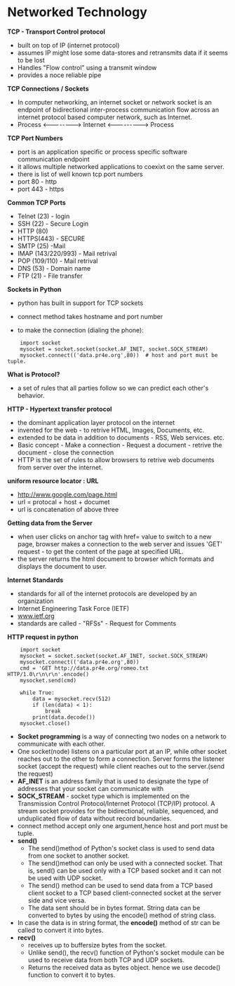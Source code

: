 # Networked Technology

**TCP - Transport Control protocol**
- built on top of IP (internet protocol)
- assumes IP might lose some data-stores and retransmits data if it seems to be lost
- Handles "Flow control" using a transmit window
- provides a noce reliable pipe

**TCP Connections / Sockets**
- In computer networking, an internet socket or network socket is an endpoint of bidirectional inter-process communication flow across an internet protocol based computer network, such as Internet.
- Process <--------> Internet <---------> Process

**TCP Port Numbers**
- port is an application specific or process specific software communication endpoint
- it allows multiple networked applications to coexixt on the same server.
- there is list of well known tcp port numbers
- port 80 - http
- port 443 - https

**Common TCP Ports**
- Telnet (23) - login
- SSH (22) - Secure Login
- HTTP (80)
- HTTPS(443) - SECURE
- SMTP (25) -Mail
- IMAP (143/220/993) - Mail retrival
- POP (109/110) - Mail retrival
- DNS (53) - Domain name
- FTP (21) - File transfer

**Sockets in Python**
- python has built in support for TCP sockets
- connect method takes hostname and port number

- to make the connection (dialing the phone):
```
    import socket
    mysocket = socket.socket(socket.AF_INET, socket.SOCK_STREAM)
    mysocket.connect(('data.pr4e.org',80))  # host and port must be tuple.
```

**What is Protocol?**
-  a set of rules that all parties follow so we can predict each other's behavior.

**HTTP - Hypertext transfer protocol**
- the dominant application layer protocol on the internet
- invented for the web - to retrive HTML, Images, Documents, etc.
- extended to be data in addition to documents - RSS, Web services. etc.
- Basic concept - Make a connection - Request a document - retrive the document - close the connection
- HTTP is the set of rules to allow browsers to retrive web documents from server over the internet.

**uniform resource locator : URL**
- http://www.google.com/page.html
- url = protocal + host + documet
- url is concatenation of above three

**Getting data from the Server**
- when user clicks on anchor tag with href= value to switch to a new page, browser makes a connection to the web server and issues 'GET' request - to get the content of the page at specified URL.
- the server returns the html document to browser which formats and displays the document to user.

**Internet Standards**
- standards for all of the internet protocols are developed by an organization
- Internet Engineering Task Force (IETF)
- www.ietf.org
- standards are called - "RFSs" - Request for Comments

**HTTP request in python**

```
    import socket
    mysocket = socket.socket(socket.AF_INET, socket.SOCK_STREAM)
    mysocket.connect(('data.pr4e.org',80))
    cmd = 'GET http://data.pr4e.org/romeo.txt HTTP/1.0\r\n\r\n'.encode()
    mysocket.send(cmd)

    while True:
        data = mysocket.recv(512)
        if (len(data) < 1):
            break
        print(data.decode())
    mysocket.close()
```
- **Socket programming** is a way of connecting two nodes on a network to communicate with each other. 
- One socket(node) listens on a particular port at an IP, while other socket reaches out to the other to form a connection. Server forms the listener socket (accept the request) while client reaches out to the server.(send the request)
- **AF_INET** is an address family that is used to designate the type of addresses that your socket can communicate with
- **SOCK_STREAM** - socket type which is implemented on the Transmission Control Protocol/Internet Protocol (TCP/IP) protocol. A stream socket provides for the bidirectional, reliable, sequenced, and unduplicated flow of data without record boundaries.
- connect method accept only one argument,hence host and port must be tuple.
- **send()**
    - The send()method of Python's socket class is used to send data from one socket to another socket.
    - The send()method can only be used with a connected socket. That is, send() can be used only with a TCP based socket and it can not be used with UDP socket.
    - The send() method can be used to send data from a TCP based client socket to a TCP based client-connected socket at the server side and vice versa.
    - The data sent should be in bytes format. String data can be converted to bytes by using the encode() method of string class.
- In case the data is in string format, the **encode()** method of str can be called to convert it into bytes.
- **recv()**
    - receives up to buffersize bytes from the socket.
    - Unlike send(), the recv() function of Python's socket module can be used to receive data from both TCP and UDP sockets.
    - Returns the received data as bytes object. hence we use decode() function to convert it to bytes.

